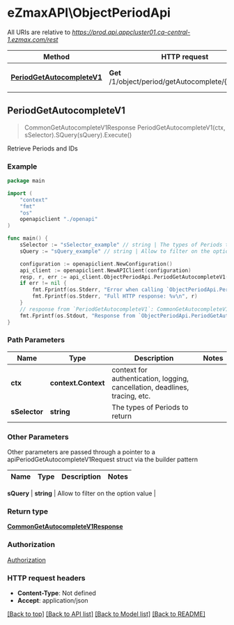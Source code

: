 # eZmaxAPI\ObjectPeriodApi

All URIs are relative to *https://prod.api.appcluster01.ca-central-1.ezmax.com/rest*

Method | HTTP request | Description
------------- | ------------- | -------------
[**PeriodGetAutocompleteV1**](ObjectPeriodApi.md#PeriodGetAutocompleteV1) | **Get** /1/object/period/getAutocomplete/{sSelector} | Retrieve Periods and IDs



## PeriodGetAutocompleteV1

> CommonGetAutocompleteV1Response PeriodGetAutocompleteV1(ctx, sSelector).SQuery(sQuery).Execute()

Retrieve Periods and IDs



### Example

```go
package main

import (
    "context"
    "fmt"
    "os"
    openapiclient "./openapi"
)

func main() {
    sSelector := "sSelector_example" // string | The types of Periods to return
    sQuery := "sQuery_example" // string | Allow to filter on the option value (optional)

    configuration := openapiclient.NewConfiguration()
    api_client := openapiclient.NewAPIClient(configuration)
    resp, r, err := api_client.ObjectPeriodApi.PeriodGetAutocompleteV1(context.Background(), sSelector).SQuery(sQuery).Execute()
    if err != nil {
        fmt.Fprintf(os.Stderr, "Error when calling `ObjectPeriodApi.PeriodGetAutocompleteV1``: %v\n", err)
        fmt.Fprintf(os.Stderr, "Full HTTP response: %v\n", r)
    }
    // response from `PeriodGetAutocompleteV1`: CommonGetAutocompleteV1Response
    fmt.Fprintf(os.Stdout, "Response from `ObjectPeriodApi.PeriodGetAutocompleteV1`: %v\n", resp)
}
```

### Path Parameters


Name | Type | Description  | Notes
------------- | ------------- | ------------- | -------------
**ctx** | **context.Context** | context for authentication, logging, cancellation, deadlines, tracing, etc.
**sSelector** | **string** | The types of Periods to return | 

### Other Parameters

Other parameters are passed through a pointer to a apiPeriodGetAutocompleteV1Request struct via the builder pattern


Name | Type | Description  | Notes
------------- | ------------- | ------------- | -------------

 **sQuery** | **string** | Allow to filter on the option value | 

### Return type

[**CommonGetAutocompleteV1Response**](CommonGetAutocompleteV1Response.md)

### Authorization

[Authorization](../README.md#Authorization)

### HTTP request headers

- **Content-Type**: Not defined
- **Accept**: application/json

[[Back to top]](#) [[Back to API list]](../README.md#documentation-for-api-endpoints)
[[Back to Model list]](../README.md#documentation-for-models)
[[Back to README]](../README.md)

